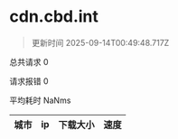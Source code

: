 
  # cdn.cbd.int

  > 更新时间 2025-09-14T00:49:48.717Z
  
  总共请求 0

  请求报错 0

  平均耗时 NaNms

|城市|ip|下载大小|速度|
|-----|----------|---|---|

  